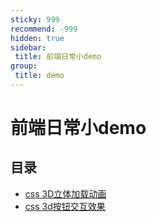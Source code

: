 ```yaml
---
sticky: 999
recommend: -999
hidden: true
sidebar:
 title: 前端日常小demo
group:
 title: demo
---
```


# 前端日常小demo

## 目录
* [css 3D立体加载动画](./3dcube_loading.md)
* [css 3d按钮交互效果](./css-3d-button.md)